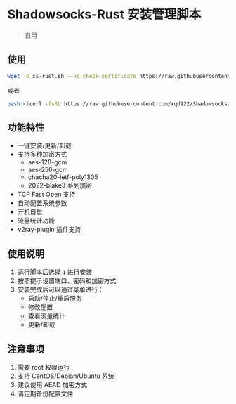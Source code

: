 # Shadowsocks-Rust 安装管理脚本
> 自用

## 使用

```bash
wget -O ss-rust.sh --no-check-certificate https://raw.githubusercontent.com/xqd922/Shadowsocks/master/Shadowsocks-Rust.sh && chmod +x ss-rust.sh && ./ss-rust.sh
```

或者

```bash
bash <(curl -fsSL https://raw.githubusercontent.com/xqd922/Shadowsocks/master/Shadowsocks-Rust.sh)
```

## 功能特性

- 一键安装/更新/卸载
- 支持多种加密方式
  - aes-128-gcm
  - aes-256-gcm
  - chacha20-ietf-poly1305
  - 2022-blake3 系列加密
- TCP Fast Open 支持
- 自动配置系统参数
- 开机自启
- 流量统计功能
- v2ray-plugin 插件支持

## 使用说明

1. 运行脚本后选择 `1` 进行安装
2. 按照提示设置端口、密码和加密方式
3. 安装完成后可以通过菜单进行：
   - 启动/停止/重启服务
   - 修改配置
   - 查看流量统计
   - 更新/卸载

## 注意事项

1. 需要 root 权限运行
2. 支持 CentOS/Debian/Ubuntu 系统
3. 建议使用 AEAD 加密方式
4. 请定期备份配置文件
